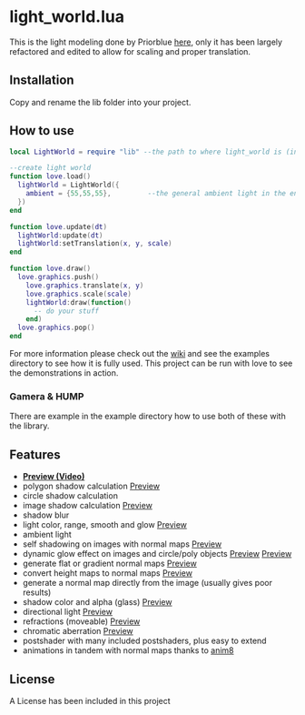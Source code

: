 # light_world.lua

  This is the light modeling done by Priorblue [here](https://bitbucket.org/PriorBlue/love2d-light-and-shadow-engine), 
only it has been largely refactored and edited to allow for scaling and proper translation.  
 
## Installation
   
  Copy and rename the lib folder into your project.
    
## How to use

```lua
local LightWorld = require "lib" --the path to where light_world is (in this repo "lib")

--create light world
function love.load()
  lightWorld = LightWorld({
    ambient = {55,55,55},         --the general ambient light in the environment
  })
end

function love.update(dt)
  lightWorld:update(dt)
  lightWorld:setTranslation(x, y, scale)
end

function love.draw()
  love.graphics.push()
    love.graphics.translate(x, y)
    love.graphics.scale(scale)
    lightWorld:draw(function()
      -- do your stuff
    end)
  love.graphics.pop()
end
```

For more information please check out the [wiki](https://github.com/tanema/light_world.lua/wiki) and see the examples directory to see how it is fully used. This project can be run with love to see the demonstrations in action. 

### Gamera & HUMP
There are example in the example directory how to use both of these with the library.

## Features ##
* **[Preview (Video)](https://www.youtube.com/watch?v=6V5Dtsa6Nd4)**
* polygon shadow calculation [Preview](http://onepixelahead.de/love2d_polyshadow.png)
* circle shadow calculation
* image shadow calculation [Preview](http://onepixelahead.de/love2d_polyshadow18.png)
* shadow blur
* light color, range, smooth and glow [Preview](http://onepixelahead.de/love2d_polyshadow2.png)
* ambient light
* self shadowing on images with normal maps [Preview](http://onepixelahead.de/love2d_polyshadow_pixelshadow.png)
* dynamic glow effect on images and circle/poly objects [Preview](http://onepixelahead.de/love2d_polyshadow_glow.png) [Preview](http://onepixelahead.de/love2d_polyshadow15.gif)
* generate flat or gradient normal maps [Preview](http://onepixelahead.de/love2d_polyshadow7.png)
* convert height maps to normal maps [Preview](http://onepixelahead.de/love2d_polyshadow8.png)
* generate a normal map directly from the image (usually gives poor results)
* shadow color and alpha (glass) [Preview](http://onepixelahead.de/love2d_polyshadow9.png)
* directional light [Preview](http://onepixelahead.de/love2d_polyshadow12.png)
* refractions (moveable) [Preview](http://onepixelahead.de/love2d_polyshadow13.gif)
* chromatic aberration [Preview](http://onepixelahead.de/love2d_polyshadow16.gif)
* postshader with many included postshaders, plus easy to extend
* animations in tandem with normal maps thanks to [anim8](https://github.com/kikito/anim8)
			
## License

A License has been included in this project
